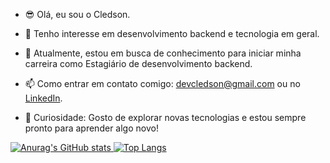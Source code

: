 - 😎 Olá, eu sou o Cledson.
- 👀 Tenho interesse em desenvolvimento backend e tecnologia em geral.
- 🌱 Atualmente, estou em busca de conhecimento para iniciar minha carreira como Estagiário de desenvolvimento backend.
- 📫 Como entrar em contato comigo: devcledson@gmail.com ou no [LinkedIn](https://linkedin.com/in/cledson-silva).
- 💭 Curiosidade: Gosto de explorar novas tecnologias e estou sempre pronto para aprender algo novo!

  <div>
  <a href="https://github.com/Clebin0">
![Anurag's GitHub stats](https://github-readme-stats.vercel.app/api?username=Clebin0&show_icons=true&bg_color=00000000)
![Top Langs](https://github-readme-stats.vercel.app/api/top-langs/?username=Clebin0&layout=compact)
</div>
